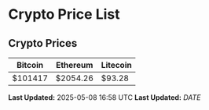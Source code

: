 # Crypto Price List

## Crypto Prices
| Bitcoin | Ethereum | Litecoin |
| ------- | -------- | -------- |
| $101417 | $2054.26 | $93.28 |
**Last Updated:** 2025-05-08 16:58 UTC
**Last Updated:** $DATE$
